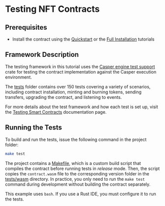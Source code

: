 # Testing NFT Contracts

## Prerequisites

- Install the contract using the [Quickstart](./quickstart-guide.md) or the [Full Installation](./full-installation-tutorial.md) tutorials

## Framework Description

The testing framework in this tutorial uses the [Casper engine test support](https://crates.io/crates/casper-engine-test-support) crate for testing the contract implementation against the Casper execution environment.

The [tests](../../../tests/) folder contains over 150 tests covering a variety of scenarios, including contract installation, minting and burning tokens, sending transfers, upgrading the contract, and listening to events.

For more details about the test framework and how each test is set up, visit the [Testing Smart Contracts](https://docs.casper.network/developers/writing-onchain-code/testing-contracts/) documentation page.

## Running the Tests

To build and run the tests, issue the following command in the project folder:

```bash
make test
```

The project contains a [Makefile](../../../Makefile), which is a custom build script that compiles the contract before running tests in _release_ mode. Then, the script copies the `contract.wasm` file to the corresponding version folder in the [tests/wasm](../../../tests/wasm/) directory. In practice, you only need to run the `make test` command during development without building the contract separately.

This example uses `bash`. If you use a Rust IDE, you must configure it to run the tests.